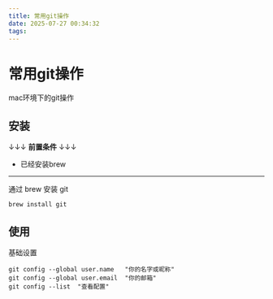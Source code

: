 ```yaml
---
title: 常用git操作
date: 2025-07-27 00:34:32
tags:
---
```

# 常用git操作 <Badge type="warning" text="beta" />
mac环境下的git操作
## 安装
↓↓↓ **前置条件** ↓↓↓
- 已经安装brew
---


通过 brew 安装 git
```
brew install git
```

## 使用
基础设置
```
git config --global user.name   "你的名字或昵称"
git config --global user.email  "你的邮箱"
git config --list  "查看配置"
```

